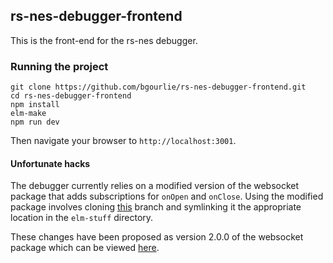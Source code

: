 ## rs-nes-debugger-frontend

This is the front-end for the rs-nes debugger.

### Running the project

    git clone https://github.com/bgourlie/rs-nes-debugger-frontend.git
    cd rs-nes-debugger-frontend
    npm install
    elm-make
    npm run dev
    
Then navigate your browser to `http://localhost:3001`.

#### Unfortunate hacks

The debugger currently relies on a modified version of the websocket
package that adds subscriptions for `onOpen` and `onClose`. Using the
modified package involves cloning 
[this](https://github.com/bgourlie/websocket/tree/websocket2-proposal)
branch and symlinking it the appropriate location in the `elm-stuff` directory.

These changes have been proposed as version 2.0.0 of the websocket package which 
can be viewed [here](https://github.com/elm-lang/websocket/pull/19).